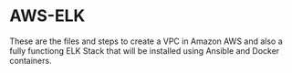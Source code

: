# AWS-ELK
These are the files and steps to create a VPC in Amazon AWS and also a fully functiong ELK Stack that will be installed using Ansible and Docker containers.
